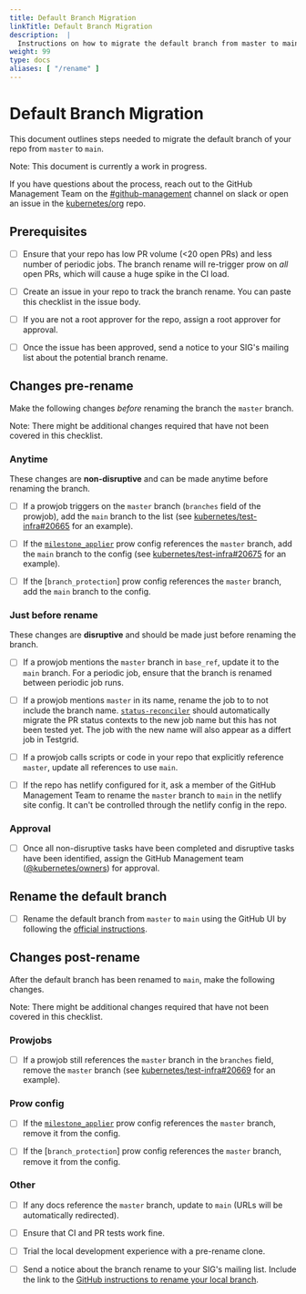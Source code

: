 ```yaml
---
title: Default Branch Migration
linkTitle: Default Branch Migration
description:  |
  Instructions on how to migrate the default branch from master to main.
weight: 99
type: docs
aliases: [ "/rename" ]
---
```


# Default Branch Migration

This document outlines steps needed to migrate the default branch
of your repo from `master` to `main`.

Note: This document is currently a work in progress.

If you have questions about the process, reach out to the GitHub Management Team
on the [#github-management] channel on slack or open an issue in the [kubernetes/org] repo.

## Prerequisites

- [ ] Ensure that your repo has low PR volume (<20 open PRs) and
less number of periodic jobs. The branch rename will re-trigger
prow on _all_ open PRs, which will cause a huge spike in the CI load.

- [ ] Create an issue in your repo to track the branch rename.
You can paste this checklist in the issue body.

- [ ] If you are not a root approver for the repo, assign a root
approver for approval.

- [ ] Once the issue has been approved, send a notice to your SIG's
mailing list about the potential branch rename.

## Changes pre-rename

Make the following changes _before_ renaming the branch the `master` branch.

Note: There might be additional changes required that have not been
covered in this checklist.

### Anytime

These changes are **non-disruptive**  and can be made anytime before
renaming the branch.

- [ ] If a prowjob triggers on the `master` branch (`branches` field
of the prowjob), add the `main` branch to the list
(see [kubernetes/test-infra#20665] for an example).

- [ ] If the [`milestone_applier`] prow config references the `master` branch,
add the `main` branch to the config (see [kubernetes/test-infra#20675] for an example).

- [ ] If the [`branch_protection`] prow config references the `master` branch,
add the `main` branch to the config.

### Just before rename

These changes are **disruptive** and should be made just before
renaming the branch.

- [ ] If a prowjob mentions the `master` branch in `base_ref`,
update it to the `main` branch. For a periodic job, ensure that
the branch is renamed between periodic job runs.

- [ ] If a prowjob mentions `master` in its name, rename the job to
to not include the branch name. [`status-reconciler`] should automatically
migrate the PR status contexts to the new job name but this has not been tested yet.
The job with the new name will also appear as a differt job in Testgrid.

- [ ] If a prowjob calls scripts or code in your repo that explicitly
reference `master`, update all references to use `main`.

- [ ] If the repo has netlify configured for it, ask a member of the GitHub
Management Team to rename the `master` branch to `main` in the netlify site config.
It can't be controlled through the netlify config in the repo.

### Approval

- [ ] Once all non-disruptive tasks have been completed and disruptive tasks
have been identified, assign the GitHub Management team ([@kubernetes/owners])
for approval.

## Rename the default branch

- [ ] Rename the default branch from `master` to `main` using the GitHub UI
by following the [official instructions].

## Changes post-rename

After the default branch has been renamed to `main`, make the following
changes.

Note: There might be additional changes required that have not been
covered in this checklist.

### Prowjobs

- [ ] If a prowjob still references the `master` branch in the `branches` field,
remove the `master` branch (see [kubernetes/test-infra#20669] for an example).

### Prow config

- [ ] If the [`milestone_applier`] prow config references the `master` branch,
remove it from the config.

- [ ] If the [`branch_protection`] prow config references the `master` branch,
remove it from the config.

### Other

- [ ] If any docs reference the `master` branch, update to `main`
(URLs will be automatically redirected).

- [ ] Ensure that CI and PR tests work fine.

- [ ] Trial the local development experience with a pre-rename clone.

- [ ] Send a notice about the branch rename to your SIG's mailing list.
Include the link to the [GitHub instructions to rename your local branch].

[kubernetes/org]: https://github.com/kubernetes/org/issues
[@kubernetes/owners]: https://github.com/orgs/kubernetes/teams/owners
[#github-management]: https://kubernetes.slack.com/messages/github-management
[kubernetes/test-infra#20665]: https://github.com/kubernetes/test-infra/pull/20665
[kubernetes/test-infra#20667]: https://github.com/kubernetes/test-infra/issues/20667
[kubernetes/test-infra#20669]: https://github.com/kubernetes/test-infra/pull/20669
[kubernetes/test-infra#20675]: https://github.com/kubernetes/test-infra/pull/20675
[`status-reconciler`]: https://github.com/kubernetes/test-infra/tree/master/prow/cmd/status-reconciler
[`branch_protection]: https://github.com/kubernetes/test-infra/blob/ca6273046b355d38eade4c4bd435bd13fbb55043/config/prow/config.yaml#L131
[`milestone_applier`]: https://github.com/kubernetes/test-infra/blob/ca6273046b355d38eade4c4bd435bd13fbb55043/config/prow/plugins.yaml#L324
[official instructions]: https://github.com/github/renaming#renaming-existing-branches
[GitHub instructions to rename your local branch]: https://docs.github.com/en/github/administering-a-repository/renaming-a-branch#updating-a-local-clone-after-a-branch-name-changes
